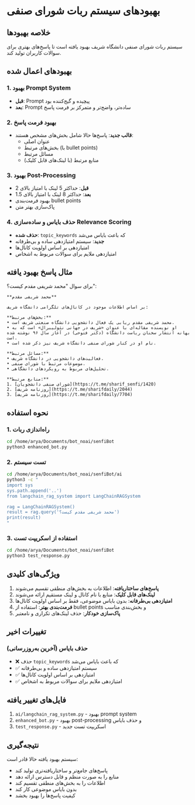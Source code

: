# بهبودهای سیستم ربات شورای صنفی

## خلاصه بهبودها

سیستم ربات شورای صنفی دانشگاه شریف بهبود یافته است تا پاسخ‌های بهتری برای سوالات کاربران تولید کند.

## بهبودهای اعمال شده

### 1. بهبود Prompt System
- **قبل**: Prompt پیچیده و گیج‌کننده بود
- **بعد**: Prompt ساده‌تر، واضح‌تر و متمرکز بر فرمت پاسخ

### 2. بهبود فرمت پاسخ
- **قالب جدید**: پاسخ‌ها حالا شامل بخش‌های مشخص هستند:
  - عنوان اصلی
  - بخش‌های مرتبط (با bullet points)
  - مسائل مرتبط
  - منابع مرتبط (با لینک‌های قابل کلیک)

### 3. بهبود Post-Processing
- **قبل**: حداکثر 5 لینک با امتیاز بالای 2
- **بعد**: حداکثر 8 لینک با امتیاز بالای 1.5
- بهبود فرمت‌بندی bullet points
- پاک‌سازی بهتر متن

### 4. حذف بایاس و ساده‌سازی Relevance Scoring
- **حذف شده**: `topic_keywords` که باعث بایاس می‌شد
- **جدید**: سیستم امتیازدهی ساده و بی‌طرفانه
- امتیازدهی بر اساس اولویت کانال‌ها
- امتیازدهی ملایم برای سوالات مربوط به اشخاص

## مثال پاسخ بهبود یافته

برای سوال "محمد شریفی مقدم کیست؟":

```
**محمد شریفی مقدم**

بر اساس اطلاعات موجود در کانال‌های تلگرامی دانشگاه شریف:

**بخش‌های مرتبط:**
• محمد شریفی مقدم ریابی یک فعال دانشجویی دانشگاه صنعتی شریف است.
• او نویسنده مقاله‌ای با عنوان «شریف در جهانی نئولیبرال» است که به بهانه انتشار سخنان ریاست دانشگاه (دکتر فتوحی) در آغاز سال ۹۶ نوشته شده است.
• نام او در کنار شورای صنفی دانشگاه شریف نیز ذکر شده است.

**مسائل مرتبط:**
• فعالیت‌های دانشجویی در دانشگاه شریف.
• موضوعات مرتبط با شورای صنفی.
• تحلیل‌های مربوط به رویکردهای دانشگاهی.

**منابع مرتبط:**
1. [شورای صنفی دانشجویان](https://t.me/sharif_senfi/1420)
2. [روزنامه شریف](https://t.me/sharifdaily/2044)
3. [روزنامه شریف](https://t.me/sharifdaily/7704)
```

## نحوه استفاده

### 1. راه‌اندازی ربات
```bash
cd /home/arya/Documents/bot_noai/senfiBot
python3 enhanced_bot.py
```

### 2. تست سیستم
```bash
cd /home/arya/Documents/bot_noai/senfiBot/ai
python3 -c "
import sys
sys.path.append('..')
from langchain_rag_system import LangChainRAGSystem

rag = LangChainRAGSystem()
result = rag.query('محمد شریفی مقدم کیست؟')
print(result)
"
```

### 3. استفاده از اسکریپت تست
```bash
cd /home/arya/Documents/bot_noai/senfiBot
python3 test_response.py
```

## ویژگی‌های کلیدی

1. **پاسخ‌های ساختاریافته**: اطلاعات به بخش‌های منطقی تقسیم می‌شوند
2. **لینک‌های قابل کلیک**: منابع با نام کانال و لینک مستقیم ارائه می‌شوند
3. **امتیازدهی بی‌طرفانه**: بدون بایاس موضوعی، فقط بر اساس اولویت کانال‌ها
4. **فرمت‌بندی بهتر**: استفاده از bullet points و بخش‌بندی مناسب
5. **پاک‌سازی خودکار**: حذف لینک‌های تکراری و نامعتبر

## تغییرات اخیر

### حذف بایاس (آخرین به‌روزرسانی)
- ❌ حذف `topic_keywords` که باعث بایاس می‌شد
- ✅ سیستم امتیازدهی ساده و بی‌طرفانه
- ✅ امتیازدهی بر اساس اولویت کانال‌ها
- ✅ امتیازدهی ملایم برای سوالات مربوط به اشخاص

## فایل‌های تغییر یافته

1. `ai/langchain_rag_system.py` - بهبود prompt system
2. `enhanced_bot.py` - بهبود post-processing و حذف بایاس
3. `test_response.py` - اسکریپت تست جدید

## نتیجه‌گیری

سیستم بهبود یافته حالا قادر است:
- پاسخ‌های جامع‌تر و ساختاریافته‌تری تولید کند
- منابع را به صورت منظم و قابل دسترس ارائه دهد
- اطلاعات را به بخش‌های منطقی تقسیم کند
- بدون بایاس موضوعی کار کند
- کیفیت پاسخ‌ها را بهبود بخشد 